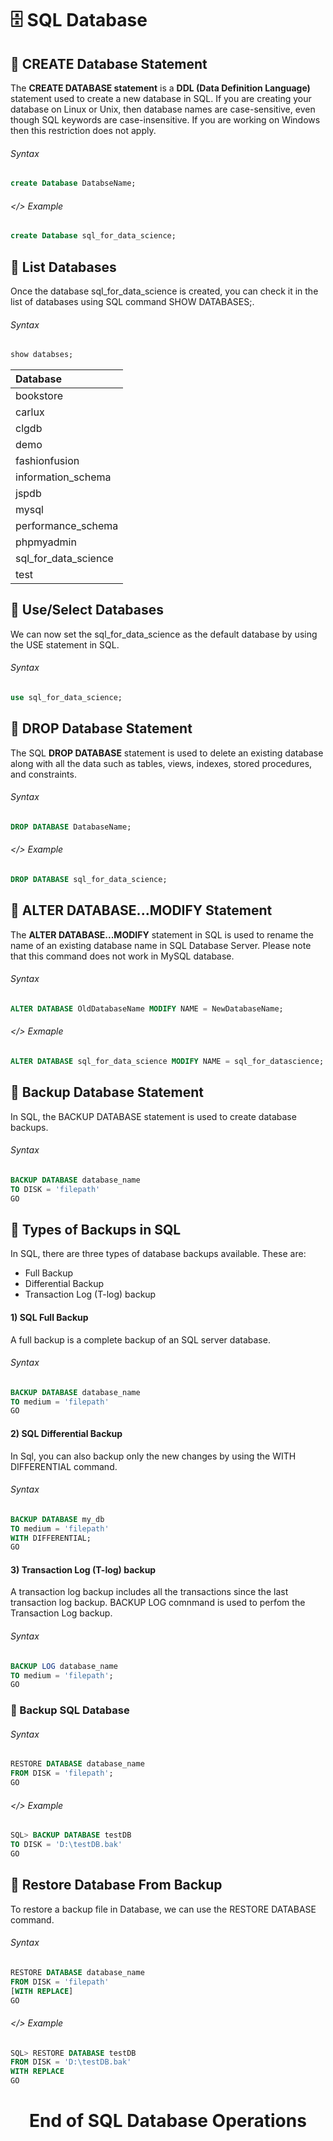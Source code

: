 # 🗄️ SQL Database

## 📌 CREATE Database Statement
The **CREATE DATABASE statement** is a **DDL (Data Definition Language)** statement used to create a new database in SQL. If you are creating your database on Linux or Unix, then database names are case-sensitive, even though SQL keywords are case-insensitive. If you are working on Windows then this restriction does not apply.

###### Syntax
```sql
create Database DatabseName;
```
###### </> Example
```sql
create Database sql_for_data_science;
```
## 📌 List Databases
Once the database sql_for_data_science is created, you can check it in the list of databases using SQL command SHOW DATABASES;.

###### Syntax
```sql
show databses;
```
| Database |
| :--- |
| bookstore |
| carlux |
| clgdb |
| demo |
| fashionfusion |
| information\_schema |
| jspdb |
| mysql |
| performance\_schema |
| phpmyadmin |
| sql\_for\_data\_science |
| test |

## 📌 Use/Select Databases

We can now set the sql_for_data_science as the default database by using the USE statement in SQL.

###### Syntax
```sql
use sql_for_data_science;
```
## 📌 DROP Database Statement

The SQL **DROP DATABASE** statement is used to delete an existing database along with all the data such as tables, views, indexes, stored procedures, and constraints.

###### Syntax
```sql
DROP DATABASE DatabaseName;
```

###### </> Example
```sql
DROP DATABASE sql_for_data_science;
```

## 📌 ALTER DATABASE...MODIFY Statement

The **ALTER DATABASE...MODIFY** statement in SQL is used to rename the name of an existing database name in SQL Database Server. Please note that this command does not work in MySQL database.

###### Syntax
```sql
ALTER DATABASE OldDatabaseName MODIFY NAME = NewDatabaseName;
```
###### </> Exmaple
```sql
ALTER DATABASE sql_for_data_science MODIFY NAME = sql_for_datascience; 
```

## 📌 Backup Database Statement

In SQL, the BACKUP DATABASE statement is used to create database backups.

###### Syntax
```sql
BACKUP DATABASE database_name
TO DISK = 'filepath'
GO
```

## 📌 Types of Backups in SQL

In SQL, there are three types of database backups available. These are: 

- Full Backup
- Differential Backup
- Transaction Log (T-log) backup

#### 1) SQL Full Backup

A full backup is a complete backup of an SQL server database.

###### Syntax
```sql
BACKUP DATABASE database_name
TO medium = 'filepath'
GO
```

#### 2) SQL Differential Backup

In Sql, you can also backup only the new changes by using the WITH DIFFERENTIAL command.

###### Syntax
```sql
BACKUP DATABASE my_db
TO medium = 'filepath'
WITH DIFFERENTIAL;
GO
```

#### 3) Transaction Log (T-log) backup
A transaction log backup includes all the transactions since the last transaction log backup. BACKUP LOG comnmand is used to perfom the Transaction Log backup.

###### Syntax
```sql
BACKUP LOG database_name
TO medium = 'filepath';
GO
```

### 📌 Backup SQL Database
###### Syntax
```sql
RESTORE DATABASE database_name
FROM DISK = 'filepath';
GO
```
###### </> Example
```sql
SQL> BACKUP DATABASE testDB
TO DISK = 'D:\testDB.bak'
GO
```

## 📌 Restore Database From Backup
To restore a backup file in Database, we can use the RESTORE DATABASE command.

###### Syntax
```sql
RESTORE DATABASE database_name
FROM DISK = 'filepath'
[WITH REPLACE]
GO
```
###### </> Example
```sql
SQL> RESTORE DATABASE testDB
FROM DISK = 'D:\testDB.bak'
WITH REPLACE
GO
```

<div align="center">

# End of SQL Database Operations

</div>
